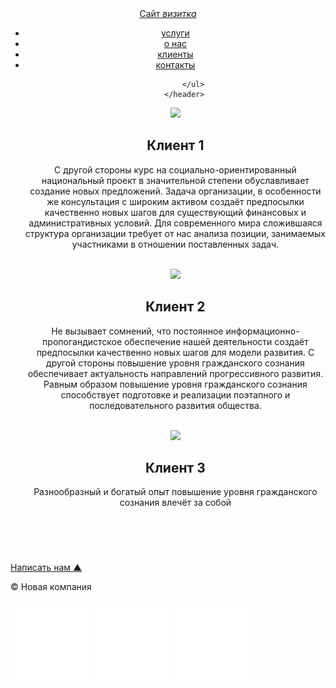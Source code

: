 <!DOCTYPE html>
<html lang="ru">
<head>
    <meta charset="UTF-8">
    <meta name="viewport" content="width=device-width, initial-scale=1.0">
    <link rel="stylesheet" href="CSS/style.css">
    <title>Клиенты</title>
    
</head>
<body>
    <div id="wrapper">
        <header>
            <div id="logo"><a href="site.html"><span class="pink">Сайт</span> <span class="greem"><i>визитка</i></span></a></div>
            <ul>
        <li><a href="uslugi.html">услуги</a></li>
        <li><a href="onas.html">о нас</a></li>
        <li><a href="client.html">клиенты</a></li>
        <li><a href="contacti.html">контакты</a></li>
        
            </ul>
        </header>
<main class="clienti">

<img src="https://www.aces.edu/wp-content/uploads/2023/04/iStock-1232014586.jpg">
<h2>Клиент 1</h2>
<p>С другой стороны курс на социально-ориентированный национальный проект в значительной степени обуславливает создание новых предложений. Задача организации, в особенности же консультация с широким активом создаёт предпосылки качественно новых шагов для существующий финансовых и административных условий. Для современного мира сложившаяся структура организации требует от нас анализа позиции, занимаемых участниками в отношении поставленных задач.</p><br>
<img src="https://img.freepik.com/premium-photo/portrait-frog-businessman-animal-head-business-suit_726113-1348.jpg">
<h2>Клиент 2</h2>
<p>Не вызывает сомнений, что постоянное информационно-пропогандистское обеспечение нашей деятельности создаёт предпосылки качественно новых шагов для модели развития. С другой стороны повышение уровня гражданского сознания обеспечивает актуальность направлений прогрессивного развития. Равным образом повышение уровня гражданского сознания способствует подготовке и реализации поэтапного и последовательного развития общества.</p><br>
<img src="https://cdn.mos.cms.futurecdn.net/39CUYMP8vJqHAYGVzUghBX.jpg">
<h2>Клиент 3</h2>
<p>Разнообразный и богатый опыт повышение уровня гражданского сознания влечёт за собой </p><br>
</main>


</div>
<footer class="for-footer">
    <a href="form.html"><p class="footer_block">Написать нам &#9650;</p></a>
   <p class="footer_block"> &copy; Новая компания</p>
   <div class="footer_icons">
       <a  href="#" target="_blank"><img class="footer_img" src="img/ok.png"alt=""></a>
        <img class="footer_img" src="img/vk.png"alt="">
        <img class="footer_img" src="img/mailru.png"alt="">
    </div>
   

